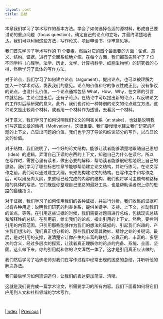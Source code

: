 ```yaml
---
layout: post
title: 总结
---
```


本章我们学习了学术写作的基本方法。学会了如何选择合适的源材料，形成自己要讨论的重点问题（focus question），确定自己的论点和立场，并最终清楚地表达。我们可以利用这些方法，写作论文、项目申请书、评审意见等。

我们首先学习了学术写作的 11 个要素，然后对它的四个最重要的方面：论点、意义、结构、证据，进行了全面系统地介绍。在每个方面，我们都首先聆听了 7 位不同学科（心理学、法学、历史、文学、计算机科学、细胞生物学）的研究者的心得，然后学习了具体的写作方法。

对于论点，我们学习了如何建立论点（argument）。提出论点，也可以被理解为加入一个学术对话，发表我们的意见。论点的价值和它的争议性成正比。没有争议的论点，也没什么价值。一个论点通常包括 What，How，Why，在文章的引言中就给出。主论点提出后，还有子论点。在结论中可以提出新的论点，以反映论文的工作对后续研究的意义。此外，我们也讨论一种特别的论文的论点建立方法。这种论文是比较两个材料，或者用一个材料作为透镜，去看另一个材料。

对于意义，我们学习了如何说明我们论文的利害关系（at stake），也就是说明我们写这篇文章的动机（Motivation）。这很重要。我们要慢慢地建立我们研究的问题的上下文，凸显出问题的价值。我们也学习了导论和结论部分的写作，以凸显论文的价值。

对于结构，我们说明了，一个好的论文结构，能够让读者能够清楚地跟随自己思想（idea）的逻辑，弄清自己正读的东西的上下文，知道自己为什么在读它。所以在写作时，需要心里有读者，做出必要的解释，帮助读者能够很轻松地跟上自己的思路。我们学习了哪些标志性章节能够帮助建立论文结构，并进行练习。在论文写作之前，我们可以通过建立大纲，来预先构建论文的结构。在写作之中和写作之后，可以用反向大纲，来整理已经完成的内容的结构。我们也将学习主题句和路标段的具体的写法，它们既是你整理自己思路的最好工具，也是帮助读者跟上你的思路的最佳指引。

对于证据，我们学习了如何使用我们的各种证据，并进行分析。我们收集的证据可以有各种用途：说明我们研究的利害关系，提供关键字、支持、上下文，推动我们的论点，等等。在引用这些证据的时候，我们需要对题目进行总结，包括现实总结和解释性的总结。在引用前，给出我们的论点，指出引用的上下文。然后，要控制引用的内容范围，只引用那些能够作为我们的想法的证据的、引起我们兴趣的、产生我们想法的、我们真正想分析的、那些我们发现其微妙、精妙之处的关键词。最后，是对引用的支撑，说清楚它让你产生的丰富的联想，它真正的、丰富的、多层次的含义，经过多层次的探索，让读者真正理解你的论点的完备、系统、全面、坚固。这么做下来，你的引用就和你的论文浑然一体了，这才是引用真正应该做的。

我们然后学习了哈佛老师对我们在写作过程中经常出现的困惑的总结，并听听他的解决办法。

我们最后学习如何遣词造句，让我们的表达更加简洁、清晰。

这就是我们要完成一篇学术论文，所需要学习的所有内容。我们下面看如何将它们应用到人文和社科领域的学术写作。

<br/>

|[Index](../) | [Previous](7-model) |
